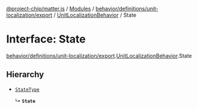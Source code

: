 [@project-chip/matter.js](../README.md) / [Modules](../modules.md) / [behavior/definitions/unit-localization/export](../modules/behavior_definitions_unit_localization_export.md) / [UnitLocalizationBehavior](../modules/behavior_definitions_unit_localization_export.UnitLocalizationBehavior.md) / State

# Interface: State

[behavior/definitions/unit-localization/export](../modules/behavior_definitions_unit_localization_export.md).[UnitLocalizationBehavior](../modules/behavior_definitions_unit_localization_export.UnitLocalizationBehavior.md).State

## Hierarchy

- [`StateType`](../modules/behavior_definitions_unit_localization_export._internal_.md#statetype)

  ↳ **`State`**
